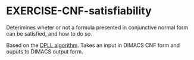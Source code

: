# EXERCISE-CNF-satisfiability
Deterimines wheter or not a formula presented in conjunctive normal form can be satisfied, and how to do so.

Based on the [DPLL algorithm](https://en.wikipedia.org/wiki/DPLL_algorithm). Takes an input in DIMACS CNF form and ouputs to DIMACS output form.
